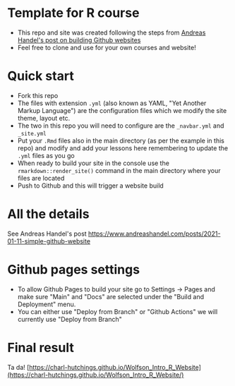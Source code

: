 # Template for R course

- This repo and site was created following the steps from [Andreas Handel's post on building Github websites](https://www.andreashandel.com/posts/2021-01-11-simple-github-website/)
- Feel free to clone and use for your own courses and website!


# Quick start
- Fork this repo
- The files with extension `.yml` (also known as YAML, "Yet Another Markup Language") are the configuration files which we modify the site theme, layout etc.
- The two in this repo you will need to configure are the `_navbar.yml` and `_site.yml`
- Put your `.Rmd` files also in the main directory (as per the example in this repo) and modify and add your lessons here remembering to update the `.yml` files as you go
- When ready to build your site in the console use the `rmarkdown::render_site()` command in the main directory where your files are located
- Push to Github and this will trigger a website build

# All the details
See Andreas Handel's post https://www.andreashandel.com/posts/2021-01-11-simple-github-website

# Github pages settings
- To allow Github Pages to build your site go to Settings -> Pages and make sure "Main" and "Docs" are selected under the "Build and Deployment" menu.
- You can either use "Deploy from Branch" or "Github Actions" we will currently use "Deploy from Branch"

# Final result
Ta da! [https://charl-hutchings.github.io/Wolfson_Intro_R_Website](https://charl-hutchings.github.io/Wolfson_Intro_R_Website/)
